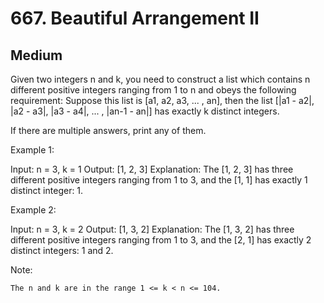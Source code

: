 # 667. Beautiful Arrangement II

## Medium

Given two integers n and k, you need to construct a list which contains n different positive integers ranging from 1 to n and obeys the following requirement:
Suppose this list is [a1, a2, a3, ... , an], then the list [|a1 - a2|, |a2 - a3|, |a3 - a4|, ... , |an-1 - an|] has exactly k distinct integers.

If there are multiple answers, print any of them.

Example 1:

Input: n = 3, k = 1
Output: [1, 2, 3]
Explanation: The [1, 2, 3] has three different positive integers ranging from 1 to 3, and the [1, 1] has exactly 1 distinct integer: 1.

Example 2:

Input: n = 3, k = 2
Output: [1, 3, 2]
Explanation: The [1, 3, 2] has three different positive integers ranging from 1 to 3, and the [2, 1] has exactly 2 distinct integers: 1 and 2.

Note:

    The n and k are in the range 1 <= k < n <= 104.
